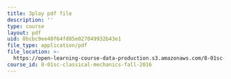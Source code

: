 ```yaml
---
title: 3play pdf file
description: ''
type: course
layout: pdf
uid: 8bcbc9ee40f64fd85e027049932b43e1
file_type: application/pdf
file_location: >-
  https://open-learning-course-data-production.s3.amazonaws.com/8-01sc-classical-mechanics-fall-2016/8bcbc9ee40f64fd85e027049932b43e1_7x62TdS0Nn0.pdf
course_id: 8-01sc-classical-mechanics-fall-2016
---
```

